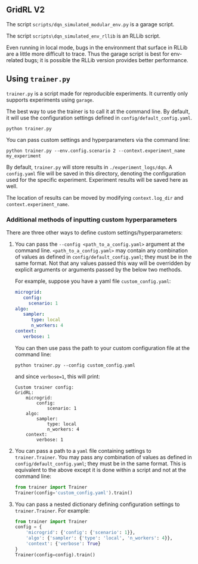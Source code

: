 ## GridRL V2

The script `scripts/dqn_simulated_modular_env.py` is a garage script.

The script `scripts\dqn_simulated_env_rllib` is an RLLib script.


Even running in local mode, bugs in the environment that surface in RLLib
are a little more difficult to trace. Thus the garage script is best for env-related
bugs; it is possible the RLLib version provides better performance.

## Using `trainer.py`

`trainer.py` is a script made for reproducible experiments. It currently only supports experiments using `garage`.

The best way to use the trainer is to call it at the command line. By default, it will use the configuration 
settings defined in `config/default_config.yaml`.

```shell script
python trainer.py
```

You can pass custom settings and hyperparameters via the command line:

```shell script
python trainer.py --env.config.scenario 2 --context.experiment_name my_experiment
```

By default, `trainer.py` will store results in `./experiment_logs/dqn`. A `config.yaml` file will be saved 
in this directory, denoting the configuration used for the specific experiment. Experiment results will be saved here as well.

The location of results can be moved by modifying `context.log_dir` and `context.experiment_name`. 

### Additional methods of inputting custom hyperparameters

There are three other ways to define custom settings/hyperparameters:

  1. You can pass the `--config <path_to_a_config.yaml>` argument at the command line. `<path_to_a_config.yaml>` may
     contain any combination of values as defined in `config/default_config.yaml`; they must be in the same format. 
     Not that any values passed this way will be overridden by explicit arguments or arguments passed by the below 
     two methods.
     
     For example, suppose you have a yaml file `custom_config.yaml`:
     ```yaml
     microgrid:
        config:
          scenario: 1
     algo:
        sampler:
           type: local
           n_workers: 4 
     context:
        verbose: 1
     ```
     
     You can then use pass the path to your custom configuration file at the command line:
     ```shell script
     python trainer.py --config custom_config.yaml 
     ```
     and since `verbose=1`, this will print:
     
     ```shell script
     Custom trainer config:
     GridRL:
         microgrid:
             config:
                 scenario: 1
         algo:
             sampler:
                 type: local
                 n_workers: 4
         context:
             verbose: 1
     ```

  2. You can pass a path to a `yaml` file containing settings to `trainer.Trainer`. You may pass any combination
     of values as defined in `config/default_config.yaml`; they must be in the same format. This is equivalent to
     the above except it is done within a script and not at the command line:
     ```python
     from trainer import Trainer
     Trainer(config='custom_config.yaml').train()
     ```
  3. You can pass a nested dictionary defining configuration settings to `trainer.Trainer`.
     For example:
     ```python
     from trainer import Trainer
     config = {
         'microgrid': {'config': {'scenario': 1}},
         'algo': {'sampler': {'type': 'local', 'n_workers': 4}},
         'context': {'verbose': True}
     }
     Trainer(config=config).train()  
     ```
